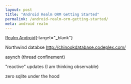 ```yaml
---
layout: post
title: "Android Realm ORM Getting Started"
permalink: /android-realm-orm-getting-started/
meta: android realm
---
```

[Realm Android](https://realm.io/docs/java/latest/){:target="_blank"}

Northwind databse http://chinookdatabase.codeplex.com/

asynch (thread confinement)

"reactive" updates (I am thinking observable)

zero sqlite under the hood